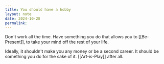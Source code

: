 ```yaml
---
title: You should have a hobby
layout: note
date: 2024-10-28
permalink:
---
```


Don't work all the time. Have something you do that allows you to [[Be-Present]], to take your mind off the rest of your life. 

Ideally, it shouldn't make you any money or be a second career. It should be something you do for the sake of it. [[Art-is-Play]] after all.

